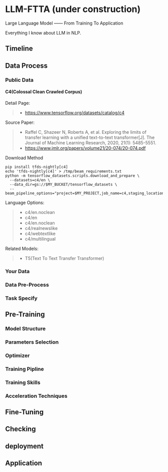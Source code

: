 # LLM-FTTA (under construction)
Large Language Model —— From Training To Application

Everything I know about LLM in NLP.


## Timeline
## Data Process
### Public Data
#### C4(Colossal Clean Crawled Corpus)
Detail Page: 

> + https://www.tensorflow.org/datasets/catalog/c4

Source Paper:

> + Raffel C, Shazeer N, Roberts A, et al. Exploring the limits of transfer learning with a unified text-to-text transformer[J]. The Journal of Machine Learning Research, 2020, 21(1): 5485-5551.
> + https://www.jmlr.org/papers/volume21/20-074/20-074.pdf

Download Method
<pre><code>pip install tfds-nightly[c4]
echo 'tfds-nightly[c4]' > /tmp/beam_requirements.txt
python -m tensorflow_datasets.scripts.download_and_prepare \
  --datasets=c4/en \
  --data_dir=gs://$MY_BUCKET/tensorflow_datasets \
  --beam_pipeline_options="project=$MY_PROJECT,job_name=c4,staging_location=gs://$MY_BUCKET/binaries,temp_location=gs://$MY_BUCKET/temp,runner=DataflowRunner,requirements_file=/tmp/beam_requirements.txt,experiments=shuffle_mode=service,region=$MY_REGION"
</code></pre>
Language Options: 
> + c4/en.noclean
> + c4/en
> + c4/en.noclean
> + c4/realnewslike
> + c4/webtextlike
> + c4/multilingual 

Related Models:
> + T5(Text To Text Transfer Transformer)

### Your Data
### Data Pre-Process
### Task Specify
## Pre-Training
### Model Structure
### Parameters Selection
### Optimizer
### Training Pipline
### Training Skills
### Acceleration Techniques
## Fine-Tuning
## Checking
## deployment
## Application
